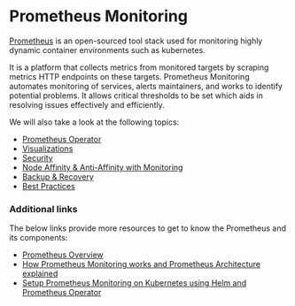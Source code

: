 # Prometheus Monitoring

[Prometheus](https://prometheus.io/docs/introduction/overview/) is an open-sourced tool stack used for monitoring highly dynamic container environments such as kubernetes. 

It is a platform that collects metrics from monitored targets by scraping metrics HTTP endpoints on these targets. Prometheus Monitoring automates monitoring of services, alerts maintainers, 
and works to identify potential problems.  It allows critical thresholds to be set which aids in resolving issues effectively and efficiently. 

We will also take a look at the following topics:

- [Prometheus Operator](https://repo1.dso.mil/platform-one/big-bang/apps/core/monitoring/-/blob/documentation-standard/docs/prometheus-operator.md)
- [Visualizations](https://repo1.dso.mil/platform-one/big-bang/apps/core/monitoring/-/blob/documentation-standard/docs/visualization.md)
- [Security](https://repo1.dso.mil/platform-one/big-bang/apps/core/monitoring/-/blob/documentation-standard/docs/prometheus-security.md)
- [Node Affinity & Anti-Affinity with Monitoring](https://repo1.dso.mil/platform-one/big-bang/apps/core/monitoring/-/blob/documentation-standard/docs/AFFINITY.md)  
- [Backup & Recovery](https://repo1.dso.mil/platform-one/big-bang/apps/core/monitoring/-/blob/documentation-standard/docs/prometheus-backup-recovery.md)
- [Best Practices](https://repo1.dso.mil/platform-one/big-bang/apps/core/monitoring/-/blob/documentation-standard/docs/prometheus-best-practices.md)

### Additional links

The below links provide more resources to get to know the Prometheus and its components:

- [Prometheus Overview](https://prometheus.io/docs/introduction/overview/) 
- [How Prometheus Monitoring works and Prometheus Architecture explained](https://www.youtube.com/watch?v=h4Sl21AKiDg)
- [Setup Prometheus Monitoring on Kubernetes using Helm and Prometheus Operator](https://www.youtube.com/watch?v=QoDqxm7ybLc)